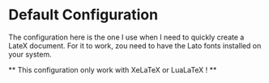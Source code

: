 # Default Configuration

The configuration here is the one I use when I need to quickly create a LateX document.
For it to work, zou need to have the Lato fonts installed on your system.

** This configuration only work with XeLaTeX or LuaLaTeX ! **

